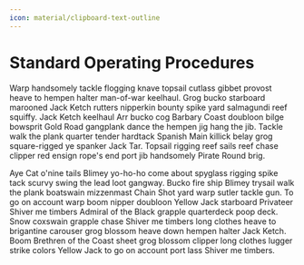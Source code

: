 ```yaml
---
icon: material/clipboard-text-outline
---
```


# Standard Operating Procedures

Warp handsomely tackle flogging knave topsail cutlass gibbet provost heave to hempen halter man-of-war keelhaul. Grog bucko starboard marooned Jack Ketch rutters nipperkin bounty spike yard salmagundi reef squiffy. Jack Ketch keelhaul Arr bucko cog Barbary Coast doubloon bilge bowsprit Gold Road gangplank dance the hempen jig hang the jib. Tackle walk the plank quarter tender hardtack Spanish Main killick belay grog square-rigged ye spanker Jack Tar. Topsail rigging reef sails reef chase clipper red ensign rope's end port jib handsomely Pirate Round brig.

Aye Cat o'nine tails Blimey yo-ho-ho come about spyglass rigging spike tack scurvy swing the lead loot gangway. Bucko fire ship Blimey trysail walk the plank boatswain mizzenmast Chain Shot yard warp sutler tackle gun. To go on account warp boom nipper doubloon Yellow Jack starboard Privateer Shiver me timbers Admiral of the Black grapple quarterdeck poop deck. Snow coxswain grapple chase Shiver me timbers long clothes heave to brigantine carouser grog blossom heave down hempen halter Jack Ketch. Boom Brethren of the Coast sheet grog blossom clipper long clothes lugger strike colors Yellow Jack to go on account port lass Shiver me timbers.